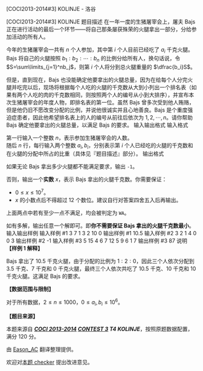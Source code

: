 



[COCI2013-2014#3] KOLINJE - 洛谷














[COCI2013-2014#3] KOLINJE
题目描述
在一年一度的生猪屠宰会上，屠夫 Bajs 正在进行活动的最后一个环节——将自己那条屡获殊荣的火腿拿出一部分，分给参加活动的所有人。

今年的生猪屠宰会一共有 $n$ 个人参加，其中第 $i$ 个人目前已经吃了 $a_i$ 千克火腿。Bajs 将自己的火腿按照 $b_1:b_2:\cdots:b_n$ 的比例分给所有人，换句话说，令 $S=\sum\limits_{j=1}^nb_j$，则第 $i$ 个人将分到总火腿重量的 $\dfrac{b_i}S$。

但是，直到现在，Bajs 也没能确定他要拿出的火腿总量，因为在给每个人分完火腿并吃完以后，现场将根据每个人吃的火腿的千克数从大到小列出一个排名表（如果有两个人吃的肉的千克数相同，则按照两个人的编号从小到大排序），并宣布本次生猪屠宰会的年度人物，即排名表的第一位。虽然 Bajs 曾多次受到他人贿赂，但是他仍旧不愿改变分配的比例，并说他很诚实并且心地善良。Bajs 是个重度强迫症患者，因此他希望排名表上的人的编号从前往后依次为 $1,2,\cdots,n$。请你帮助 Bajs 确定他要拿出的火腿总量，以满足 Bajs 的要求。
输入输出格式
输入格式

第一行输入一个整数 $n$，表示参加生猪屠宰会的人数。  
随后 $n$ 行，每行输入两个整数 $a_i,b_i$，分别表示第 $i$ 个人已经吃的火腿的千克数和在火腿的分配中所占的比重（具体见『题目描述』部分）。
输出格式

如果无论 Bajs 拿出多少火腿都不能满足要求，输出 `-1`。

否则，输出一个**实数** $x$，表示 Bajs 拿出的火腿千克数。你需要保证：

- $0\leqslant x\leqslant 10^7$。
- $x$ 的小数点后不得超过 $12$ 个数位。建议自行对答案四舍五入后再输出。

上面两点中若有至少一点不满足，均会被判定为 `WA`。

如有多解，输出任意一个解即可。即**你不需要保证 Bajs 拿出的火腿千克数最小**。
输入输出样例
输入样例 #1
3
7 1
3 2
10 0
输出样例 #1
10.5
输入样例 #2
3
2 1
4 0
0 3
输出样例 #2
-1
输入样例 #3
5
15 4
6 7
12 5
9 6
1 7
输出样例 #3
87
说明
**【样例 1 解释】**

Bajs 拿出了 $10.5$ 千克火腿，由于分配的比例为 $1:2:0$，因此三个人依次分配到 $3.5$ 千克、$7$ 千克和 $0$ 千克火腿，最终三个人依次共吃了 $10.5$ 千克、$10$ 千克和 $10$ 千克火腿。这满足 Bajs 的要求。

**【数据范围与限制】**

对于所有数据，$2\leqslant n\leqslant 1000$，$0\leqslant a_i,b_i\leqslant 10^6$。

**【题目来源】**

本题来源自 **_[COCI 2013-2014](https://hsin.hr/coci/archive/2013_2014/) [CONTEST 3](https://hsin.hr/coci/archive/2013_2014/contest3_tasks.pdf) T4 KOLINJE_**，按照原题数据配置，满分 $120$ 分。

由 [Eason_AC](https://www.luogu.com.cn/user/112917) 翻译整理提供。

欢迎对[本题 checker](https://www.luogu.com.cn/paste/7p24epxh) 提出改进意见。






